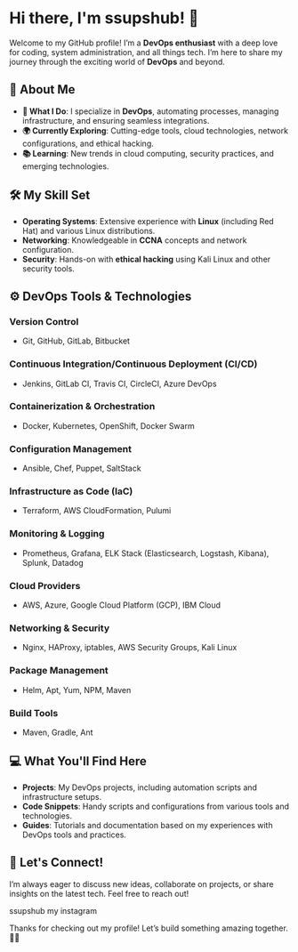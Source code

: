 # Hi there, I'm ssupshub! 👋

Welcome to my GitHub profile! I’m a **DevOps enthusiast** with a deep love for coding, system administration, and all things tech. I’m here to share my journey through the exciting world of **DevOps** and beyond.

## 🚀 About Me

- **🔧 What I Do**: I specialize in **DevOps**, automating processes, managing infrastructure, and ensuring seamless integrations.
- **🌍 Currently Exploring**: Cutting-edge tools, cloud technologies, network configurations, and ethical hacking.
- **📚 Learning**: New trends in cloud computing, security practices, and emerging technologies.

## 🛠️ My Skill Set

- **Operating Systems**: Extensive experience with **Linux** (including Red Hat) and various Linux distributions.
- **Networking**: Knowledgeable in **CCNA** concepts and network configuration.
- **Security**: Hands-on with **ethical hacking** using Kali Linux and other security tools.

## ⚙️ DevOps Tools & Technologies

### **Version Control**
- Git, GitHub, GitLab, Bitbucket

### **Continuous Integration/Continuous Deployment (CI/CD)**
- Jenkins, GitLab CI, Travis CI, CircleCI, Azure DevOps

### **Containerization & Orchestration**
- Docker, Kubernetes, OpenShift, Docker Swarm

### **Configuration Management**
- Ansible, Chef, Puppet, SaltStack

### **Infrastructure as Code (IaC)**
- Terraform, AWS CloudFormation, Pulumi

### **Monitoring & Logging**
- Prometheus, Grafana, ELK Stack (Elasticsearch, Logstash, Kibana), Splunk, Datadog

### **Cloud Providers**
- AWS, Azure, Google Cloud Platform (GCP), IBM Cloud

### **Networking & Security**
- Nginx, HAProxy, iptables, AWS Security Groups, Kali Linux

### **Package Management**
- Helm, Apt, Yum, NPM, Maven

### **Build Tools**
- Maven, Gradle, Ant

## 💻 What You'll Find Here

- **Projects**: My DevOps projects, including automation scripts and infrastructure setups.
- **Code Snippets**: Handy scripts and configurations from various tools and technologies.
- **Guides**: Tutorials and documentation based on my experiences with DevOps tools and practices.

## 🌟 Let's Connect!

I’m always eager to discuss new ideas, collaborate on projects, or share insights on the latest tech. Feel free to reach out!

ssupshub my instagram

Thanks for checking out my profile! Let’s build something amazing together. 🚀🔧
